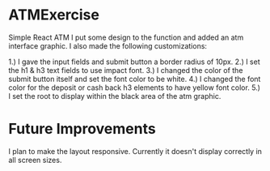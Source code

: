 # ATMExercise
Simple React ATM
I put some design to the function and added an atm interface graphic.  I also made the following customizations:

1.) I gave the input fields and submit button a border radius of 10px.
2.) I set the h1 & h3 text fields to use impact font.
3.) I changed the color of the submit button itself and set the font color to be white.
4.) I changed the font color for the deposit or cash back h3 elements to have yellow font color.
5.) I set the root to display within the black area of the atm graphic.

# Future Improvements
I plan to make the layout responsive.  Currently it doesn't display correctly in all screen sizes.
